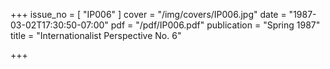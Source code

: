 +++
issue_no = [ "IP006" ]
cover = "/img/covers/IP006.jpg"
date = "1987-03-02T17:30:50-07:00"
pdf = "/pdf/IP006.pdf"
publication = "Spring 1987"
title = "Internationalist Perspective No. 6"

+++


